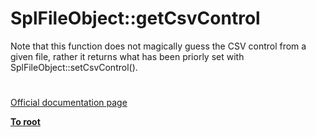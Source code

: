 # SplFileObject::getCsvControl



Note that this function does not magically guess the CSV control from a given file, rather it returns what has been priorly set with SplFileObject::setCsvControl().  

#

[Official documentation page](https://www.php.net/manual/en/splfileobject.getcsvcontrol.php)

**[To root](/README.md)**